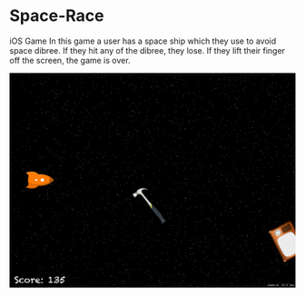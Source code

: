 # Space-Race
iOS Game
In this game a user has a space ship which they use to avoid space dibree. If they hit any of the dibree, they lose. If they lift their finger off the screen, the game is over. 

![screenshot](https://github.com/TheIronLord/Space-Race/blob/master/screenshot.png)
